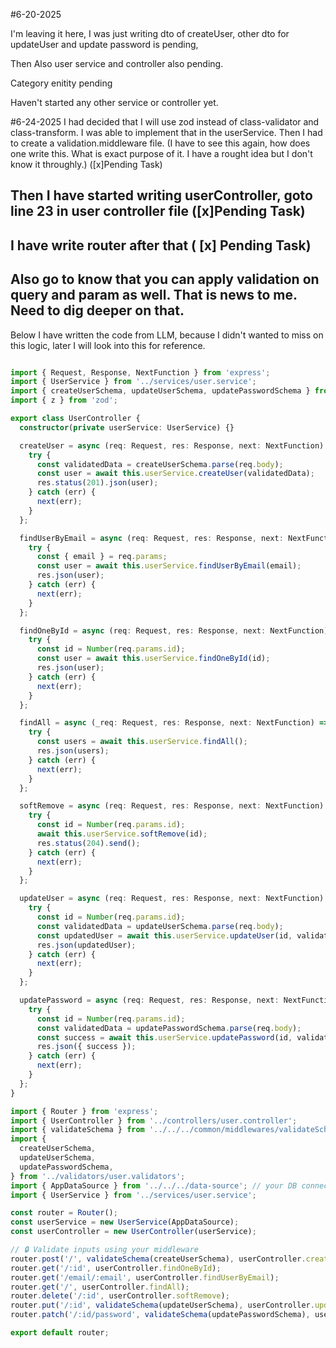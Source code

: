 #6-20-2025

I'm leaving it here, I was just writing dto of createUser, other dto for updateUser and update password is pending, 

Then Also user service and controller also pending.

Category enitity pending

Haven't started any other service or controller yet.

#6-24-2025
I had decided that I will use zod instead of class-validator and class-transform.
I was able to implement that in the userService.
Then I had to create a validation.middleware file. (I have to see this again, how does one write this. What is exact purpose of it. I have a rought idea but I don't know it throughly.) ([x]Pending Task)

## Then I have started writing userController, goto line 23 in user controller file  ([x]Pending Task)
## I have write router after that ( [x] Pending Task)
## Also go to know that you can apply validation on query and param as well. That is news to me. Need to dig deeper on that.

Below I have written the code from LLM, because I didn't wanted to miss on this logic, later I will look into this for reference.

```typescript

import { Request, Response, NextFunction } from 'express';
import { UserService } from '../services/user.service';
import { createUserSchema, updateUserSchema, updatePasswordSchema } from '../validators/user.validators';
import { z } from 'zod';

export class UserController {
  constructor(private userService: UserService) {}

  createUser = async (req: Request, res: Response, next: NextFunction) => {
    try {
      const validatedData = createUserSchema.parse(req.body);
      const user = await this.userService.createUser(validatedData);
      res.status(201).json(user);
    } catch (err) {
      next(err);
    }
  };

  findUserByEmail = async (req: Request, res: Response, next: NextFunction) => {
    try {
      const { email } = req.params;
      const user = await this.userService.findUserByEmail(email);
      res.json(user);
    } catch (err) {
      next(err);
    }
  };

  findOneById = async (req: Request, res: Response, next: NextFunction) => {
    try {
      const id = Number(req.params.id);
      const user = await this.userService.findOneById(id);
      res.json(user);
    } catch (err) {
      next(err);
    }
  };

  findAll = async (_req: Request, res: Response, next: NextFunction) => {
    try {
      const users = await this.userService.findAll();
      res.json(users);
    } catch (err) {
      next(err);
    }
  };

  softRemove = async (req: Request, res: Response, next: NextFunction) => {
    try {
      const id = Number(req.params.id);
      await this.userService.softRemove(id);
      res.status(204).send();
    } catch (err) {
      next(err);
    }
  };

  updateUser = async (req: Request, res: Response, next: NextFunction) => {
    try {
      const id = Number(req.params.id);
      const validatedData = updateUserSchema.parse(req.body);
      const updatedUser = await this.userService.updateUser(id, validatedData);
      res.json(updatedUser);
    } catch (err) {
      next(err);
    }
  };

  updatePassword = async (req: Request, res: Response, next: NextFunction) => {
    try {
      const id = Number(req.params.id);
      const validatedData = updatePasswordSchema.parse(req.body);
      const success = await this.userService.updatePassword(id, validatedData);
      res.json({ success });
    } catch (err) {
      next(err);
    }
  };
}

import { Router } from 'express';
import { UserController } from '../controllers/user.controller';
import { validateSchema } from '../../../common/middlewares/validateSchema';
import {
  createUserSchema,
  updateUserSchema,
  updatePasswordSchema,
} from '../validators/user.validators';
import { AppDataSource } from '../../../data-source'; // your DB connection
import { UserService } from '../services/user.service';

const router = Router();
const userService = new UserService(AppDataSource);
const userController = new UserController(userService);

// 🔒 Validate inputs using your middleware
router.post('/', validateSchema(createUserSchema), userController.createUser);
router.get('/:id', userController.findOneById);
router.get('/email/:email', userController.findUserByEmail);
router.get('/', userController.findAll);
router.delete('/:id', userController.softRemove);
router.put('/:id', validateSchema(updateUserSchema), userController.updateUser);
router.patch('/:id/password', validateSchema(updatePasswordSchema), userController.updatePassword);

export default router;

